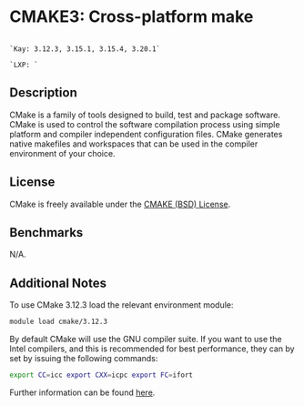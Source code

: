 # CMAKE3: Cross-platform make


```{admonition} Versions Installed

`Kay: 3.12.3, 3.15.1, 3.15.4, 3.20.1`

`LXP: `

```

## Description

CMake is a family of tools designed to build, test and package
software. CMake is used to control the software compilation process
using simple platform and compiler independent configuration
files. CMake generates native makefiles and workspaces that can be
used in the compiler environment of your choice.

## License

CMake is freely available under the [CMAKE (BSD) License](http://www.cmake.org/cmake/project/license.html "CMAKE (BSD) License").

## Benchmarks

N/A.

## Additional Notes

To use CMake 3.12.3 load the relevant environment module:

```bash
module load cmake/3.12.3
```

By default CMake will use the GNU compiler suite. If you want to use
the Intel compilers, and this is recommended for best performance,
they can by set by issuing the following commands:

```bash
export CC=icc export CXX=icpc export FC=ifort
```

Further information can be found [here](http://www.cmake.org).


